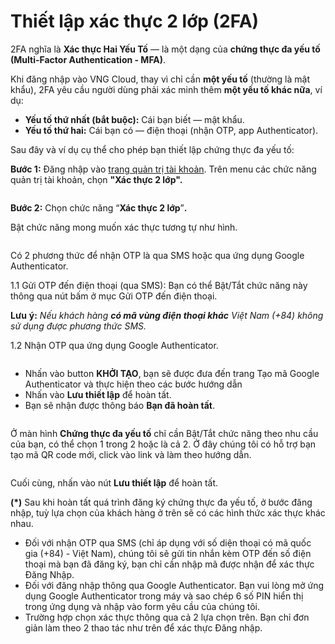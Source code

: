 # Thiết lập xác thực 2 lớp (2FA)

2FA nghĩa là **Xác thực Hai Yếu Tố** — là một dạng của **chứng thực đa yếu tố (Multi-Factor Authentication - MFA)**.

Khi đăng nhập vào VNG Cloud, thay vì chỉ cần **một yếu tố** (thường là mật khẩu), 2FA yêu cầu người dùng phải xác minh thêm **một yếu tố khác nữa**, ví dụ:

* **Yếu tố thứ nhất (bắt buộc):** Cái bạn biết — mật khẩu.
* **Yếu tố thứ hai:** Cái bạn có — điện thoại (nhận OTP, app Authenticator).&#x20;

Sau đây và ví dụ cụ thể cho phép bạn thiết lập chứng thực đa yếu tố:

**Bước 1:** Đăng nhập vào [trang quản trị tài khoản](https://dashboard.console.vngcloud.vn/). Trên menu các chức năng quản trị tài khoản, chọn **"Xác thực 2 lớp".**

<figure><img src="../.gitbook/assets/image (170).png" alt=""><figcaption></figcaption></figure>

**Bước 2:** Chọn chức năng “**Xác thực 2 lớp**”**.**

Bật chức năng mong muốn xác thực tương tự như hình.&#x20;

<figure><img src="../.gitbook/assets/image (171).png" alt=""><figcaption></figcaption></figure>

Có 2 phương thức để nhận OTP là qua SMS hoặc qua ứng dụng Google Authenticator.

&#x20;       1.1 Gửi OTP đến điện thoại (qua SMS): Bạn có thể Bật/Tắt chức năng này thông qua nút bấm ở mục Gửi OTP đến điện thoại.

**Lưu** **ý:** _Nếu_ _khách_ _hàng_ _**có mã vùng điện thoại khác** Việt Nam (+84) không sử dụng được_ _phương_ _thức SMS._

&#x20;       1.2 Nhận OTP qua ứng dụng Google Authenticator.

<figure><img src="../.gitbook/assets/image (172).png" alt=""><figcaption></figcaption></figure>

* Nhấn vào button **KHỞI TẠO**, bạn sẽ được đưa đến trang Tạo mã Google Authenticator và thực hiện theo các bước hướng dẫn
* Nhấn vào **Lưu thiết lập** để hoàn tất.
* Bạn sẽ nhận được thông báo **Bạn đã hoàn tất**.

<figure><img src="../.gitbook/assets/image (173).png" alt=""><figcaption></figcaption></figure>

Ở màn hình **Chứng thực đa yếu tố** chỉ cần Bật/Tắt chức năng theo nhu cầu của bạn, có thể chọn 1 trong 2 hoặc là cả 2. Ở đây chúng tôi có hỗ trợ bạn tạo mã QR code mới, click vào link và làm theo hướng dẫn.

<figure><img src="../.gitbook/assets/image (174).png" alt=""><figcaption></figcaption></figure>

Cuối cùng, nhấn vào nút **Lưu thiết lập** để hoàn tất.

**(\*)** Sau khi hoàn tất quá trình đăng ký chứng thực đa yếu tố, ở bước đăng nhập, tuỳ lựa chọn của khách hàng ở trên sẽ có các hình thức xác thực khác nhau.

* Đối với nhận OTP qua SMS (chỉ áp dụng với số diện thoại có mã quốc gia (+84) - Việt Nam), chúng tôi sẽ gửi tin nhắn kèm OTP đến số điện thoại mà bạn đã đăng ký, bạn chỉ cần nhập mã được nhận để xác thực Đăng Nhập.
* Đối với đăng nhập thông qua Google Authenticator. Bạn vui lòng mở ứng dụng Google Authenticator trong máy và sao chép 6 số PIN hiển thị trong ứng dụng và nhập vào form yêu cầu của chúng tôi.
* Trường hợp chọn xác thực thông qua cả 2 lựa chọn trên. Bạn chỉ đơn giản làm theo 2 thao tác như trên để xác thực Đăng nhập.
